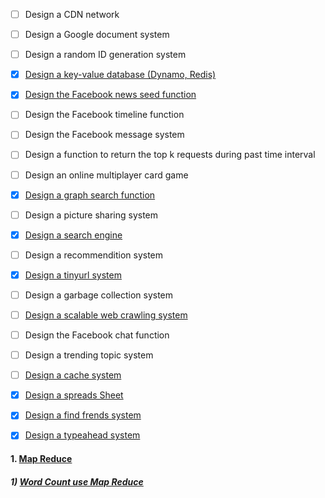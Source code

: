 * [ ] Design a CDN network
* [ ] Design a Google document system
* [ ] Design a random ID generation system
* [x] [Design a key-value database (Dynamo, Redis)](https://github.com/UmassJin/Leetcode/blob/master/Design/OS_concepts/Dynamo_Design.md)
* [x] [Design the Facebook news seed function](https://github.com/UmassJin/Leetcode/blob/master/Design/OS_concepts/Design_New_Feed.md)
* [ ] Design the Facebook timeline function
* [ ] Design the Facebook message system 
* [ ] Design a function to return the top k requests during past time interval
* [ ] Design an online multiplayer card game
* [x] [Design a graph search function](https://github.com/UmassJin/Leetcode/blob/master/Design/OS_concepts/Design_Graph_Search_Function.md)
* [ ] Design a picture sharing system
* [x] [Design a search engine](https://github.com/UmassJin/Leetcode/blob/master/Design/OS_concepts/Design_Search_Engine.md)
* [ ] Design a recommendition system
* [x] [Design a tinyurl system](https://github.com/UmassJin/Leetcode/blob/master/Design/OS_concepts/Design_tiny_URL.md)
* [ ] Design a garbage collection system
* [ ] [Design a scalable web crawling system](https://github.com/UmassJin/Leetcode/blob/master/Design/OS_concepts/Design_Search_Engine.md)
* [ ] Design the Facebook chat function
* [ ] Design a trending topic system
* [ ] [Design a cache system](https://github.com/UmassJin/Leetcode/blob/master/Design/OS_concepts/Memcache.md)
* [x] [Design a spreads Sheet](https://github.com/UmassJin/Leetcode/blob/master/Design/OS_concepts/Design_Spreadsheet_OOD.md)
* [x] [Design a find frends system](https://github.com/UmassJin/Leetcode/blob/master/Design/OS_concepts/Design_Find_Friend_System.md)
* [x] [Design a typeahead system](https://github.com/UmassJin/Leetcode/blob/master/Design/OS_concepts/Design_Facebook_Typeahead.md)



#### 1. [Map Reduce](http://michaelnielsen.org/blog/write-your-first-mapreduce-program-in-20-minutes/)
##### 1) [Word Count use Map Reduce](https://github.com/UmassJin/Leetcode/blob/master/Design/OS_concepts/Design_Map_Reduce.py)





